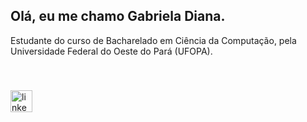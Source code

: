 <h2 align="left">Olá, eu me chamo Gabriela Diana.</h2>

Estudante do curso de Bacharelado em Ciência da Computação, pela Universidade Federal do Oeste do Pará (UFOPA).

<br>

###

<div align="left">
  <a href="https://www.linkedin.com/in/gabriela-diana-sena-sousa/" target="_blank">
    <img src="https://img.shields.io/static/v1?message=LinkedIn&logo=linkedin&label=&color=0077B5&logoColor=white&labelColor=&style=for-the-badge" height="35" alt="linkedin logo"  />
  </a>
</div>

<br>
</div>
